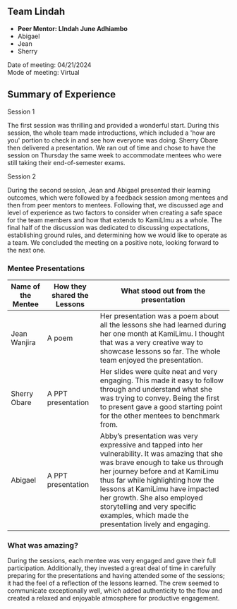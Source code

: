 ## Team Lindah
- **Peer Mentor: LIndah June Adhiambo**  
- Abigael
- Jean 
- Sherry

Date of meeting: 04/21/2024  
Mode of meeting: Virtual  

## Summary of Experience

Session 1

The first session was thrilling and provided a wonderful start. During this session, the whole
team made introductions, which included a 'how are you' portion to check in and see how
everyone was doing. Sherry Obare then delivered a presentation. We ran out of time and
chose to have the session on Thursday the same week to accommodate mentees who
were still taking their end-of-semester exams.

Session 2

During the second session, Jean and Abigael presented their learning outcomes, which
were followed by a feedback session among mentees and then from peer mentors to
mentees. Following that, we discussed age and level of experience as two factors to
consider when creating a safe space for the team members and how that extends to
KamiLImu as a whole. The final half of the discussion was dedicated to discussing
expectations, establishing ground rules, and determining how we would like to operate as
a team. We concluded the meeting on a positive note, looking forward to the next one.


### Mentee Presentations

| Name of the Mentee| How they shared the Lessons|What stood out from the presentation|
| ----------- | ----------- |------|
| Jean Wanjira| A poem | Her presentation was a poem about all the lessons she had learned during her one month at KamiLimu. I thought that was a very creative way to showcase lessons so far. The whole team enjoyed the presentation. |
| Sherry Obare   | A PPT presentation     |  Her slides were quite neat and very engaging. This made it easy to follow through and understand what she was trying to convey. Being the first to present gave a good starting point for the other mentees to benchmark from.    | 
|Abigael|A PPT presentation|Abby’s presentation was very expressive and tapped into her vulnerability. It was amazing that she was brave enough to take us through her journey before and at KamiLimu thus far while highlighting how the lessons at KamiLimu have impacted her growth. She also employed storytelling and very specific examples, which made the presentation lively and engaging.|

### What was amazing?

During the sessions, each mentee was very engaged and gave their full participation. Additionally, they invested a great deal of time in carefully preparing for the presentations and having attended some of the sessions; it had the feel of a reflection of the lessons learned. The crew seemed to communicate exceptionally well, which added authenticity to the flow and created a relaxed and enjoyable atmosphere for productive engagement. 
